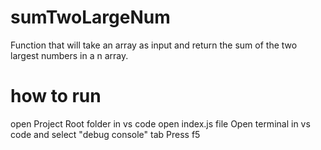 # sumTwoLargeNum

Function that will take an array as input and return the sum of the two largest numbers in a n array.

# how to run

open Project Root folder in vs code
open index.js file
Open terminal in vs code and select "debug console" tab
Press f5
